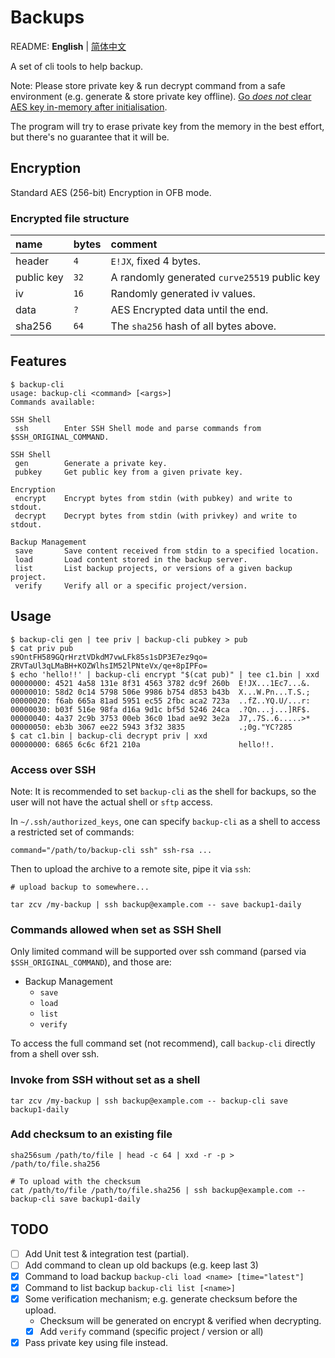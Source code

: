 Backups
=======

README: **English** | [简体中文][README_CN]

A set of cli tools to help backup.

Note: Please store private key & run decrypt command from a safe environment
      (e.g. generate & store private key offline).
      [Go _does not_ clear AES key in-memory after initialisation][21865].

The program will try to erase private key from the memory
  in the best effort, but there's no guarantee that it will be. 

## Encryption

Standard AES (256-bit) Encryption in OFB mode.

### Encrypted file structure

| name       | bytes | comment                                      |
| :--------- | :---- | :------------------------------------------- |
| header     |  `4`  | `E!JX`, fixed 4 bytes.                       |
| public key |  `32` | A randomly generated `curve25519` public key |
| iv         |  `16` | Randomly generated iv values.                |
| data       |  `?`  | AES Encrypted data until the end.            |
| sha256     |  `64` | The `sha256` hash of all bytes above.        |


## Features

```
$ backup-cli
usage: backup-cli <command> [<args>]
Commands available: 

SSH Shell
 ssh        Enter SSH Shell mode and parse commands from $SSH_ORIGINAL_COMMAND.

SSH Shell
 gen        Generate a private key.
 pubkey     Get public key from a given private key.

Encryption
 encrypt    Encrypt bytes from stdin (with pubkey) and write to stdout.
 decrypt    Decrypt bytes from stdin (with privkey) and write to stdout.

Backup Management
 save       Save content received from stdin to a specified location.
 load       Load content stored in the backup server.
 list       List backup projects, or versions of a given backup project.
 verify     Verify all or a specific project/version.
```

## Usage

```
$ backup-cli gen | tee priv | backup-cli pubkey > pub
$ cat priv pub
s9OntFH589GQrHrztVDkdM7vwLFk85s1sDP3E7ez9qo=
ZRVTaUl3qLMaBH+KOZWlhsIM52lPNteVx/qe+8pIPFo=
$ echo 'hello!!' | backup-cli encrypt "$(cat pub)" | tee c1.bin | xxd
00000000: 4521 4a58 131e 8f31 4563 3782 dc9f 260b  E!JX...1Ec7...&.
00000010: 58d2 0c14 5798 506e 9986 b754 d853 b43b  X...W.Pn...T.S.;
00000020: f6ab 665a 81ad 5951 ec55 2fbc aca2 723a  ..fZ..YQ.U/...r:
00000030: b03f 516e 98fa d16a 9d1c bf5d 5246 24ca  .?Qn...j...]RF$.
00000040: 4a37 2c9b 3753 00eb 36c0 1bad ae92 3e2a  J7,.7S..6.....>*
00000050: eb3b 3067 ee22 5943 3f32 3835            .;0g."YC?285
$ cat c1.bin | backup-cli decrypt priv | xxd
00000000: 6865 6c6c 6f21 210a                      hello!!.
```

### Access over SSH

Note: It is recommended to set `backup-cli` as the shell for backups,
  so the user will not have the actual shell or `sftp` access.

In `~/.ssh/authorized_keys`, one can specify `backup-cli` as a shell
  to access a restricted set of commands:

```text
command="/path/to/backup-cli ssh" ssh-rsa ...
```

Then to upload the archive to a remote site, pipe it via `ssh`:

```shell script
# upload backup to somewhere...

tar zcv /my-backup | ssh backup@example.com -- save backup1-daily
```

### Commands allowed when set as SSH Shell

Only limited command will be supported over ssh command
  (parsed via `$SSH_ORIGINAL_COMMAND`), and those are:

* Backup Management
  * `save`
  * `load`
  * `list`
  * `verify`

To access the full command set (not recommend),
  call `backup-cli` directly from a shell over ssh. 

### Invoke from SSH without set as a shell

```shell script
tar zcv /my-backup | ssh backup@example.com -- backup-cli save backup1-daily
```

### Add checksum to an existing file

```shell script
sha256sum /path/to/file | head -c 64 | xxd -r -p > /path/to/file.sha256

# To upload with the checksum
cat /path/to/file /path/to/file.sha256 | ssh backup@example.com -- backup-cli save backup1-daily
```

## TODO

- [ ] Add Unit test & integration test (partial).
- [ ] Add command to clean up old backups (e.g. keep last 3)
- [x] Command to load backup `backup-cli load <name> [time="latest"]`
- [x] Command to list backup `backup-cli list [<name>]`
- [x] Some verification mechanism; e.g. generate checksum before the upload.
  - Checksum will be generated on encrypt & verified when decrypting.
  - [x] Add `verify` command (specific project / version or all)
- [x] Pass private key using file instead.

[21865]: https://github.com/golang/go/issues/21865
[README_EN]: https://github.com/jixunmoe-go/backups/blob/master/README.MD
[README_CN]: https://github.com/jixunmoe-go/backups/blob/master/README.zh-CN.MD
